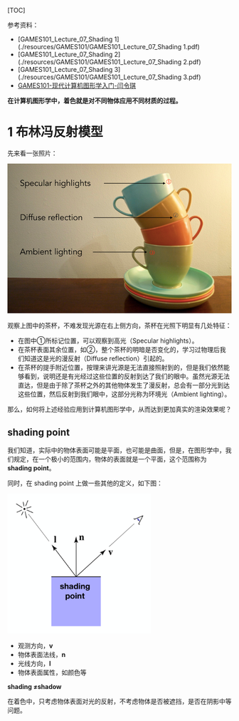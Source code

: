 [TOC]

参考资料：

- [GAMES101_Lecture_07_Shading 1](./resources/GAMES101/GAMES101_Lecture_07_Shading 1.pdf)
- [GAMES101_Lecture_07_Shading 2](./resources/GAMES101/GAMES101_Lecture_07_Shading 2.pdf)
- [GAMES101_Lecture_07_Shading 3](./resources/GAMES101/GAMES101_Lecture_07_Shading 3.pdf)
- [GAMES101-现代计算机图形学入门-闫令琪](https://www.bilibili.com/video/BV1X7411F744?p=6)



**在计算机图形学中，着色就是对不同物体应用不同材质的过程。**



# 1 布林冯反射模型



先来看一张照片：

<img src="./resources/images/6.1.png" style="zoom:60%;" />

观察上图中的茶杯，不难发现光源在右上侧方向，茶杯在光照下明显有几处特征：

- 在图中①所标记位置，可以观察到高光（Specular highlights）。
- 在茶杯表面其余位置，如②，整个茶杯的明暗是否变化的，学习过物理后我们知道这是光的漫反射（Diffuse reflection）引起的。
- 在茶杯的提手附近位置，按理来讲光源是无法直接照射到的，但是我们依然能够看到，说明还是有光经过这些位置的反射到达了我们的眼中。虽然光源无法直达，但是由于除了茶杯之外的其他物体发生了漫反射，总会有一部分光到达这些位置，然后反射到我们眼中，这部分光称为环境光（Ambient lighting）。



那么，如何将上述经验应用到计算机图形学中，从而达到更加真实的渲染效果呢？



## shading point

我们知道，实际中的物体表面可能是平面，也可能是曲面，但是，在图形学中，我们规定，在一个极小的范围内，物体的表面就是一个平面，这个范围称为 **shading point**。

同时，在 shading point 上做一些其他的定义，如下图：

<img src="./resources/images/6.2.png" style="zoom:75%;" />

- 观测方向，**v**
- 物体表面法线，**n**
- 光线方向，**l**
- 物体表面属性，如颜色等



**shading $\ne$​ shadow**

在着色中，只考虑物体表面对光的反射，不考虑物体是否被遮挡，是否在阴影中等问题。



